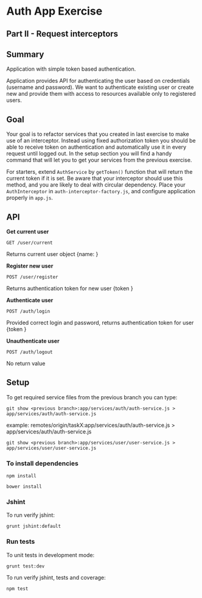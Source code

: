 # Auth App Exercise
## Part II - Request interceptors

## Summary
Application with simple token based authentication.

Application provides API for authenticating the user based on credentials (username and password).
We want to authenticate existing user or create new and provide them with access to resources available
only to registered users.

## Goal

Your goal is to refactor services that you created in last exercise to make use of an interceptor. Instead using
fixed authorization token you should be able to receive token on authentication and automatically use it
in every request until logged out. In the setup section you will find a handy command that will let you to get your 
services from the previous exercise.

For starters, extend `AuthService` by `getToken()` function that will return the current token if it is set.
Be aware that your interceptor should use this method, and you are likely to deal with circular dependency. 
Place your `AuthInterceptor` in `auth-interceptor-factory.js`, and configure application properly in `app.js`.


## API

**Get current user**

`GET /user/current`

Returns current user object {name: <user name>}

**Register new user**

`POST /user/register`

Returns authentication token for new user {token <token>}

**Authenticate user**

`POST /auth/login`

Provided correct login and password, returns authentication token for user {token <token>}

**Unauthenticate user**

`POST /auth/logout`

No return value

## Setup


To get required service files from the previous branch you can type:

```
git show <previous branch>:app/services/auth/auth-service.js > app/services/auth/auth-service.js
```

example: remotes/origin/taskX:app/services/auth/auth-service.js > app/services/auth/auth-service.js


```
git show <previous branch>:app/services/user/user-service.js > app/services/user/user-service.js
```
### To install dependencies 

```
npm install
```

```
bower install
```
    
### Jshint
To run verify jshint:
    
    grunt jshint:default

### Run tests

To unit tests in development mode:
    
    grunt test:dev
    

To run verify jshint, tests and coverage:

    npm test
